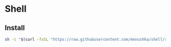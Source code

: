 # Shell

## Install

```bash
sh -c "$(curl -fsSL "https://raw.githubusercontent.com/menushka/shell/refs/heads/master/setup.sh")"
```